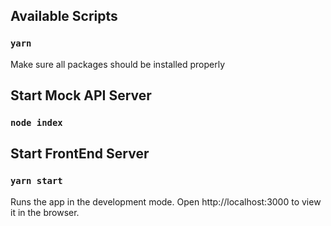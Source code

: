 ## Available Scripts

### `yarn`

Make sure all packages should be installed properly

## Start Mock API Server

### `node index`

## Start FrontEnd Server

### `yarn start`

Runs the app in the development mode.
Open http://localhost:3000 to view it in the browser.
